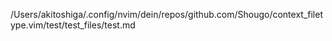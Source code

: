 /Users/akitoshiga/.config/nvim/dein/repos/github.com/Shougo/context_filetype.vim/test/test_files/test.md